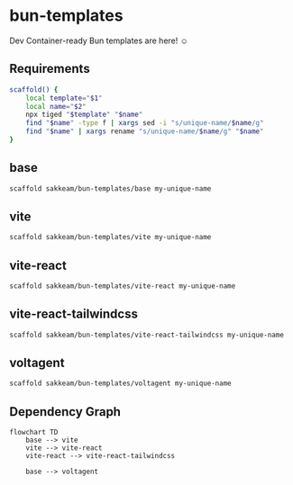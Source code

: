 # bun-templates

Dev Container-ready Bun templates are here! ☺️

## Requirements

```bash
scaffold() {
    local template="$1"
    local name="$2"
    npx tiged "$template" "$name"
    find "$name" -type f | xargs sed -i "s/unique-name/$name/g"
    find "$name" | xargs rename "s/unique-name/$name/g" "$name"
}
```

## base

```bash
scaffold sakkeam/bun-templates/base my-unique-name
```

## vite

```bash
scaffold sakkeam/bun-templates/vite my-unique-name
```

## vite-react

```bash
scaffold sakkeam/bun-templates/vite-react my-unique-name
```

## vite-react-tailwindcss

```bash
scaffold sakkeam/bun-templates/vite-react-tailwindcss my-unique-name
```

## voltagent

```bash
scaffold sakkeam/bun-templates/voltagent my-unique-name
```

## Dependency Graph

```mermaid
flowchart TD
    base --> vite
    vite --> vite-react
    vite-react --> vite-react-tailwindcss

    base --> voltagent
```
